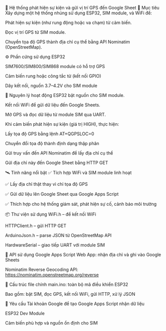 🚧 Hệ thống phát hiện sự kiện và gửi vị trí GPS đến Google Sheet
📌 Mục tiêu
Xây dựng một hệ thống nhúng sử dụng ESP32, SIM module, và WiFi để:

Phát hiện sự kiện (như rung động hoặc va chạm) từ cảm biến.

Đọc vị trí GPS từ SIM module.

Chuyển tọa độ GPS thành địa chỉ cụ thể bằng API Nominatim (OpenStreetMap).

⚙️ Phần cứng sử dụng
ESP32

SIM7600/SIM800/SIM868 module có hỗ trợ GPS

Cảm biến rung hoặc công tắc từ (kết nối GPIO)

Dây kết nối, nguồn 3.7–4.2V cho SIM module

🧠 Nguyên lý hoạt động
ESP32 bật nguồn cho SIM module.

Kết nối WiFi để gửi dữ liệu đến Google Sheets.

Mở GPS và đọc dữ liệu từ module SIM qua UART.

Khi cảm biến phát hiện sự kiện (giá trị HIGH), thực hiện:

Lấy tọa độ GPS bằng lệnh AT+QGPSLOC=0

Chuyển đổi tọa độ thành định dạng thập phân

Gửi truy vấn đến API Nominatim để lấy địa chỉ cụ thể

Gửi địa chỉ này đến Google Sheet bằng HTTP GET

🛰️ Tính năng nổi bật
✅ Tích hợp WiFi và SIM module linh hoạt

✅ Lấy địa chỉ thật thay vì chỉ tọa độ GPS

✅ Gửi dữ liệu lên Google Sheet qua Google Apps Script

✅ Thích hợp cho hệ thống giám sát, phát hiện sự cố, cảnh báo môi trường

📦 Thư viện sử dụng
WiFi.h – để kết nối WiFi

HTTPClient.h – gửi HTTP GET

ArduinoJson.h – parse JSON từ OpenStreetMap API

HardwareSerial – giao tiếp UART với module SIM

🔗 API sử dụng
Google Apps Script Web App: nhận địa chỉ và ghi vào Google Sheets

Nominatim Reverse Geocoding API: https://nominatim.openstreetmap.org/reverse

📄 Cấu trúc file chính
main.ino: toàn bộ mã điều khiển ESP32

Bao gồm: bật SIM, đọc GPS, kết nối WiFi, gửi HTTP, xử lý JSON

📝 Yêu cầu
Tài khoản Google để tạo Google Apps Script nhận dữ liệu

ESP32 Dev Module

Cảm biến phù hợp và nguồn ổn định cho SIM

